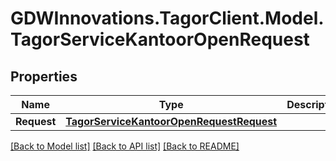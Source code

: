 # GDWInnovations.TagorClient.Model.TagorServiceKantoorOpenRequest

## Properties

Name | Type | Description | Notes
------------ | ------------- | ------------- | -------------
**Request** | [**TagorServiceKantoorOpenRequestRequest**](TagorServiceKantoorOpenRequestRequest.md) |  | [optional] 

[[Back to Model list]](../README.md#documentation-for-models) [[Back to API list]](../README.md#documentation-for-api-endpoints) [[Back to README]](../README.md)

